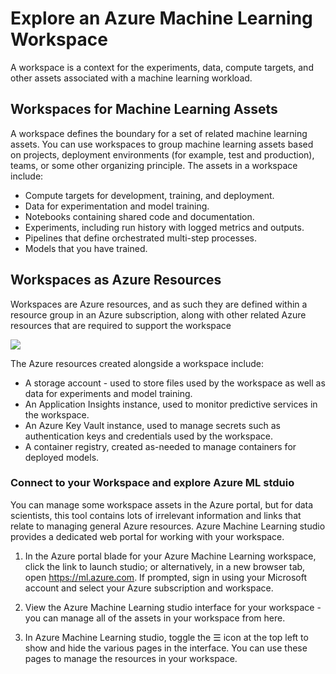 # Explore an Azure Machine Learning Workspace

A workspace is a context for the experiments, data, compute targets, and other assets associated with a machine learning workload.

## Workspaces for Machine Learning Assets
A workspace defines the boundary for a set of related machine learning assets. You can use workspaces to group machine learning assets based on projects, deployment environments (for example, test and production), teams, or some other organizing principle. The assets in a workspace include:

* Compute targets for development, training, and deployment.
* Data for experimentation and model training.
* Notebooks containing shared code and documentation.
* Experiments, including run history with logged metrics and outputs.
* Pipelines that define orchestrated multi-step processes.
* Models that you have trained.

## Workspaces as Azure Resources
Workspaces are Azure resources, and as such they are defined within a resource group in an Azure subscription, along with other related Azure resources that are required to support the workspace

![](https://docs.microsoft.com/en-us/learn/wwl-data-ai/intro-to-azure-machine-learning-service/media/01-02-workspace.png)

The Azure resources created alongside a workspace include:

* A storage account - used to store files used by the workspace as well as data for experiments and model training.
* An Application Insights instance, used to monitor predictive services in the workspace.
* An Azure Key Vault instance, used to manage secrets such as authentication keys and credentials used by the workspace.
* A container registry, created as-needed to manage containers for deployed models.

### Connect to your Workspace and explore Azure ML stduio

You can manage some workspace assets in the Azure portal, but for data scientists, this tool contains lots of irrelevant information and links that relate to managing general Azure resources. Azure Machine Learning studio provides a dedicated web portal for working with your workspace.

1. In the Azure portal blade for your Azure Machine Learning workspace, click the link to launch studio; or alternatively, in a new browser tab, open https://ml.azure.com. If prompted, sign in using your Microsoft account and select your Azure subscription and workspace.

2. View the Azure Machine Learning studio interface for your workspace - you can manage all of the assets in your workspace from here.

3. In Azure Machine Learning studio, toggle the ☰ icon at the top left to show and hide the various pages in the interface. You can use these pages to manage the resources in your workspace. 

